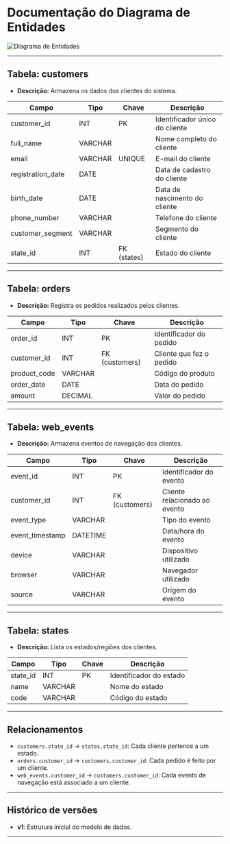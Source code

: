 # Documentação do Diagrama de Entidades

![Diagrama de Entidades](diagrama-entidades.png)

---

## Tabela: customers

- **Descrição:** Armazena os dados dos clientes do sistema.

| Campo             | Tipo         | Chave         | Descrição                        |
|-------------------|--------------|---------------|----------------------------------|
| customer_id       | INT          | PK            | Identificador único do cliente   |
| full_name         | VARCHAR      |               | Nome completo do cliente         |
| email             | VARCHAR      | UNIQUE        | E-mail do cliente                |
| registration_date | DATE         |               | Data de cadastro do cliente      |
| birth_date        | DATE         |               | Data de nascimento do cliente    |
| phone_number      | VARCHAR      |               | Telefone do cliente              |
| customer_segment  | VARCHAR      |               | Segmento do cliente              |
| state_id          | INT          | FK (states)   | Estado do cliente                |

---

## Tabela: orders

- **Descrição:** Registra os pedidos realizados pelos clientes.

| Campo        | Tipo     | Chave         | Descrição                          |
|--------------|----------|---------------|------------------------------------|
| order_id     | INT      | PK            | Identificador do pedido            |
| customer_id  | INT      | FK (customers)| Cliente que fez o pedido           |
| product_code | VARCHAR  |               | Código do produto                  |
| order_date   | DATE     |               | Data do pedido                     |
| amount       | DECIMAL  |               | Valor do pedido                    |

---

## Tabela: web_events

- **Descrição:** Armazena eventos de navegação dos clientes.

| Campo          | Tipo     | Chave         | Descrição                          |
|----------------|----------|---------------|------------------------------------|
| event_id       | INT      | PK            | Identificador do evento            |
| customer_id    | INT      | FK (customers)| Cliente relacionado ao evento      |
| event_type     | VARCHAR  |               | Tipo do evento                     |
| event_timestamp| DATETIME |               | Data/hora do evento                |
| device         | VARCHAR  |               | Dispositivo utilizado              |
| browser        | VARCHAR  |               | Navegador utilizado                |
| source         | VARCHAR  |               | Origem do evento                   |

---

## Tabela: states

- **Descrição:** Lista os estados/regiões dos clientes.

| Campo    | Tipo     | Chave | Descrição                |
|----------|----------|-------|--------------------------|
| state_id | INT      | PK    | Identificador do estado  |
| name     | VARCHAR  |       | Nome do estado           |
| code     | VARCHAR  |       | Código do estado         |

---

## Relacionamentos

- `customers.state_id` → `states.state_id`: Cada cliente pertence a um estado.
- `orders.customer_id` → `customers.customer_id`: Cada pedido é feito por um cliente.
- `web_events.customer_id` → `customers.customer_id`: Cada evento de navegação está associado a um cliente.

---

## Histórico de versões

- **v1**: Estrutura inicial do modelo de dados.

---
